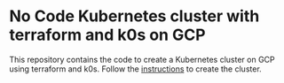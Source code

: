 # No Code Kubernetes cluster with terraform and k0s on GCP

This repository contains the code to create a Kubernetes cluster on GCP using terraform and k0s.
Follow the [instructions](docs/00-all-in-one-commands.md) to create the cluster.